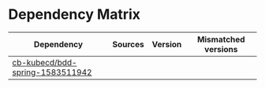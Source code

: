 # Dependency Matrix

Dependency | Sources | Version | Mismatched versions
---------- | ------- | ------- | -------------------
[cb-kubecd/bdd-spring-1583511942](https://github.com/cb-kubecd/bdd-spring-1583511942.git) |  | []() | 
